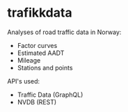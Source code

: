 # trafikkdata
Analyses of road traffic data in Norway:

- Factor curves 
- Estimated AADT
- Mileage
- Stations and points

API's used:

- Traffic Data (GraphQL)
- NVDB (REST)
